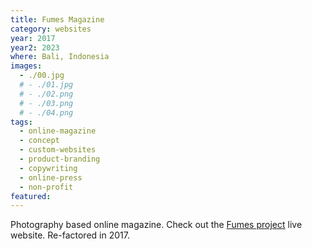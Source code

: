 ```yaml
---
title: Fumes Magazine
category: websites
year: 2017
year2: 2023
where: Bali, Indonesia
images:
  - ./00.jpg
  # - ./01.jpg
  # - ./02.png
  # - ./03.png
  # - ./04.png
tags:
  - online-magazine
  - concept
  - custom-websites
  - product-branding
  - copywriting
  - online-press
  - non-profit
featured:
---
```


Photography based online magazine.
Check out the [Fumes project](https://fumes.junglestar.org?source=rokma.com) live website.
Re-factored in 2017.
